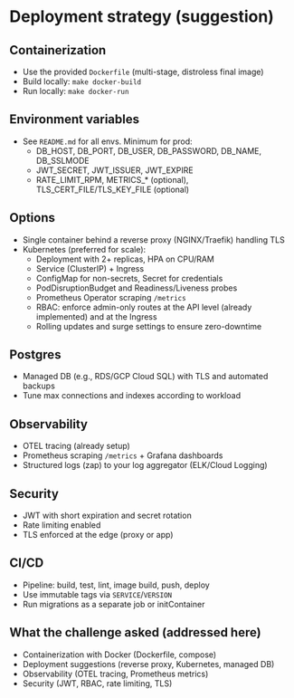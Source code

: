 # Deployment strategy (suggestion)

## Containerization
- Use the provided `Dockerfile` (multi-stage, distroless final image)
- Build locally: `make docker-build`
- Run locally: `make docker-run`

## Environment variables
- See `README.md` for all envs. Minimum for prod:
  - DB_HOST, DB_PORT, DB_USER, DB_PASSWORD, DB_NAME, DB_SSLMODE
  - JWT_SECRET, JWT_ISSUER, JWT_EXPIRE
  - RATE_LIMIT_RPM, METRICS_* (optional), TLS_CERT_FILE/TLS_KEY_FILE (optional)

## Options
- Single container behind a reverse proxy (NGINX/Traefik) handling TLS
- Kubernetes (preferred for scale):
  - Deployment with 2+ replicas, HPA on CPU/RAM
  - Service (ClusterIP) + Ingress
  - ConfigMap for non-secrets, Secret for credentials
  - PodDisruptionBudget and Readiness/Liveness probes
  - Prometheus Operator scraping `/metrics`
  - RBAC: enforce admin-only routes at the API level (already implemented) and at the Ingress
  - Rolling updates and surge settings to ensure zero-downtime

## Postgres
- Managed DB (e.g., RDS/GCP Cloud SQL) with TLS and automated backups
- Tune max connections and indexes according to workload

## Observability
- OTEL tracing (already setup)
- Prometheus scraping `/metrics` + Grafana dashboards
- Structured logs (zap) to your log aggregator (ELK/Cloud Logging)

## Security
- JWT with short expiration and secret rotation
- Rate limiting enabled
- TLS enforced at the edge (proxy or app)

## CI/CD
- Pipeline: build, test, lint, image build, push, deploy
- Use immutable tags via `SERVICE`/`VERSION`
 - Run migrations as a separate job or initContainer

## What the challenge asked (addressed here)
- Containerization with Docker (Dockerfile, compose)
- Deployment suggestions (reverse proxy, Kubernetes, managed DB)
- Observability (OTEL tracing, Prometheus metrics)
- Security (JWT, RBAC, rate limiting, TLS)
